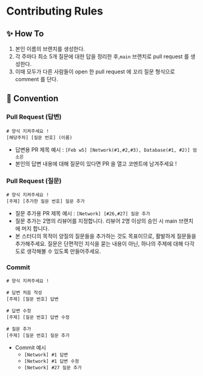 # Contributing Rules

## ✨ How To

1. 본인 이름의 브랜치를 생성한다.
2. 각 주마다 최소 5개 질문에 대한 답을 정리한 후,`main` 브랜치로 pull request 를 생성한다.
3. 이때 모두가 다른 사람들이 open 한 pull request 에 꼬리 질문 형식으로 comment 를 단다.

## 🙌 Convention

### Pull Request (답변)

```text
# 양식 지켜주세요 !
[해당주차] [질문 번호] (이름)
```

- 답변용 PR 제목 예시 : `[Feb w5] [Network(#1,#2,#3), Database(#1, #2)] 엄소은`
- 본인의 답변 내용에 대해 질문이 있다면 PR 을 열고 코멘트에 남겨주세요 !

### Pull Request (질문)

```text
# 양식 지켜주세요 !
[주제] [추가한 질문 번호] 질문 추가
```

- 질문 추가용 PR 제목 예시 : `[Network] [#26,#27] 질문 추가`
- 질문 추가는 2명의 리뷰어를 지정합니다. 리뷰어 2명 이상의 승인 시 main 브랜치에 머지 합니다.
- 본 스터디의 목적이 양질의 질문들을 추가하는 것도 목표이므로, 활발하게 질문들을 추가해주세요. 질문은 단편적인 지식을 묻는 내용이 아닌, 하나의 주제에 대해 다각도로 생각해볼 수 있도록 만들어주세요.

### Commit

```text
# 양식 지켜주세요 !

# 답변 처음 작성
[주제] [질문 번호] 답변

# 답변 수정
[주제] [질문 번호] 답변 수정

# 질문 추가
[주제] [질문 번호] 질문 추가
```

- Commit 예시
  - `[Network] #1 답변`
  - `[Network] #1 답변 수정`
  - `[Network] #27 질문 추가`
